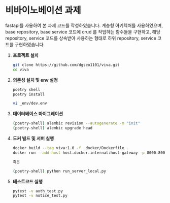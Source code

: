 # 비바이노베이션 과제

fastapi를 사용하여 본 과제 코드를 작성하였습니다.
계층형 아키텍처를 사용하였으며, base repository, base service 코드에 crud 를 작업하는 함수들을 구현하고, 
해당 repository, service 코드를 상속받아 사용하는 형태로 하위 repository, service 코드를 구현하였습니다.

1. **프로젝트 설치**
    ```bash
    git clone https://github.com/dgseo1101/viva.git
    cd viva
    ```

2. **의존성 설치 및 env 설정**
    ```bash
    poetry shell
    poetry install

    vi _env/dev.env
    ```

3. **데이터베이스 마이그레이션**
    ```bash
    (poetry-shell) alembic revision --autogenerate -m "init"
    (poetry-shell) alembic upgrade head
    ```


4. **도커 빌드 및 서버 실행**
    ```bash
    docker build --tag viva:1.0 -f _docker/Dockerfile . 
    docker run --add-host host.docker.internal:host-gateway -p 8000:8000 viva:1.0

    혹은

    (poetry-shell) python run_server_local.py
    ```

5. **테스트코드 실행**
    ```bash
    pytest -v auth_test.py
    pytest -v notice_test.py
    ```
